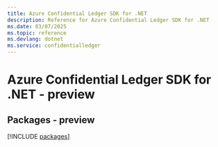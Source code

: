 ```yaml
---
title: Azure Confidential Ledger SDK for .NET
description: Reference for Azure Confidential Ledger SDK for .NET
ms.date: 03/07/2025
ms.topic: reference
ms.devlang: dotnet
ms.service: confidentialledger
---
```

# Azure Confidential Ledger SDK for .NET - preview
## Packages - preview
[!INCLUDE [packages](confidential-ledger-index.md)]